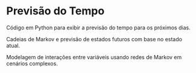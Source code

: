# Previsão do Tempo

Código em Python para exibir a previsão do tempo para os próximos dias.

Cadeias de Markov e previsão de estados futuros com base no estado atual.

Modelagem de interações entre variáveis usando redes de Markov em cenários complexos.
